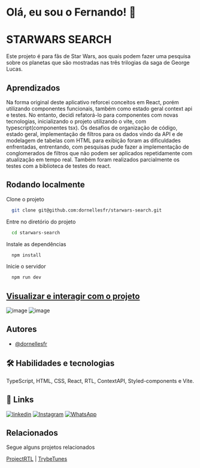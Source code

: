 
# Olá, eu sou o Fernando! 👋


# STARWARS SEARCH

Este projeto é para fãs de Star Wars, aos quais podem fazer uma pesquisa sobre os planetas que são mostradas nas três trilogias da saga de George Lucas.


## Aprendizados

Na forma original deste aplicativo reforcei conceitos em React, porém utilizando componentes funcionais, também como estado geral context api e testes. No entanto, decidi refatorá-lo para componentes com novas tecnologias, inicializando o projeto utilizando o vite, com typescript(componentes tsx).
Os desafios de organização de código, estado geral, implementação de filtros para os dados vindo da API e de modelagem de tabelas com HTML para exibição foram as dificuldades enfrentadas, entrentando, com pesquisas pude fazer a implementação de conglomerados de filtros que não podem ser aplicados repetidamente com atualização em tempo real. Também foram realizados parcialmente os testes com a biblioteca de testes do react.

## Rodando localmente

Clone o projeto

```bash
  git clone git@github.com:dornellesfr/starwars-search.git
```

Entre no diretório do projeto
```bash
  cd starwars-search
```

Instale as dependências

```bash
  npm install
```

Inicie o servidor

```bash
  npm run dev
```

## [Visualizar e interagir com o projeto](https://starwars-search-one.vercel.app/)
![image](https://user-images.githubusercontent.com/89082686/232376003-c482df9a-ff4a-4388-afb0-b7344270ae5c.png)
![image](https://user-images.githubusercontent.com/89082686/232376043-16c289c3-aeb1-4b9b-a322-935c2680df00.png)


## Autores

- [@dornellesfr](https://www.github.com/dornellesfr)


## 🛠 Habilidades e tecnologias
TypeScript, HTML, CSS, React, RTL, ContextAPI, Styled-components e Vite.


## 🔗 Links
[![linkedin](https://img.shields.io/badge/linkedin-0A66C2?style=for-the-badge&logo=linkedin&logoColor=white)](https://www.linkedin.com/in/fernando-dornelles-rocha-3b11b921a/)
[![Instagram](https://img.shields.io/badge/Instagram-%23E4405F.svg?style=for-the-badge&logo=Instagram&logoColor=white)](https://instagram.com/dornellesfr)
[![WhatsApp](https://img.shields.io/badge/WhatsApp-25D366?style=for-the-badge&logo=whatsapp&logoColor=white)](https://wa.me/5551997463822)


## Relacionados

Segue alguns projetos relacionados

[ProjectRTL](https://github.com/dornellesfr/react-testing-library) |
[TrybeTunes](https://github.com/dornellesfr/trybe-tunes)
